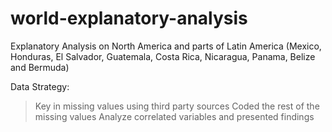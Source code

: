 # world-explanatory-analysis
Explanatory Analysis on North America and parts of Latin America (Mexico, Honduras, El Salvador, Guatemala, Costa Rica, Nicaragua, Panama, Belize and Bermuda)

Data Strategy:
> Key in missing values using third party sources
</n> Coded the rest of the missing values
</n> Analyze correlated variables and presented findings
